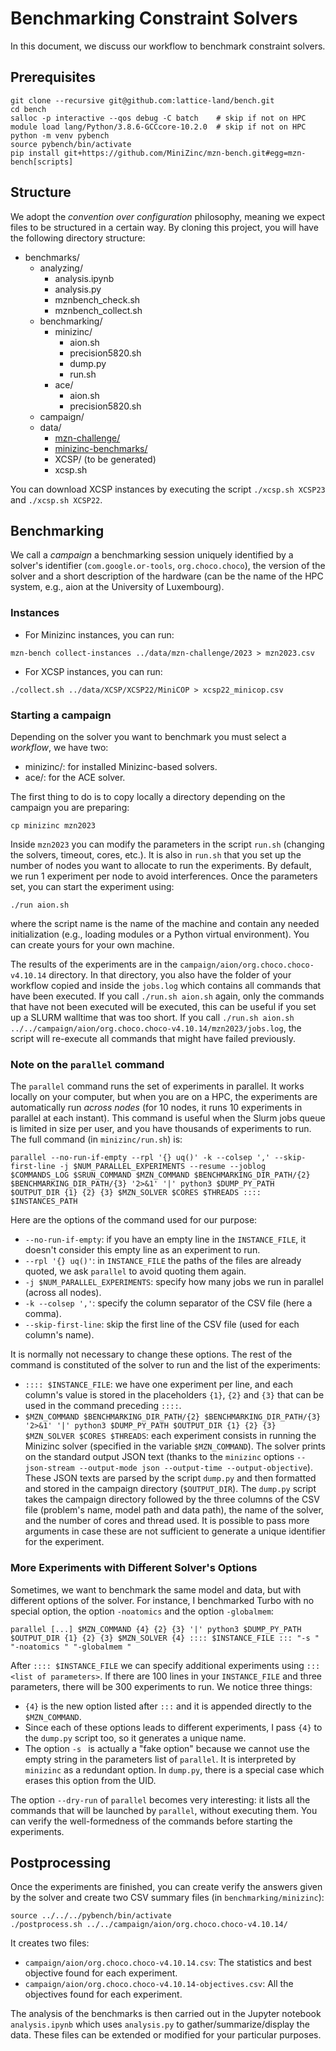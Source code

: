 # Benchmarking Constraint Solvers

In this document, we discuss our workflow to benchmark constraint solvers.

## Prerequisites

```
git clone --recursive git@github.com:lattice-land/bench.git
cd bench
salloc -p interactive --qos debug -C batch    # skip if not on HPC
module load lang/Python/3.8.6-GCCcore-10.2.0  # skip if not on HPC
python -m venv pybench
source pybench/bin/activate
pip install git+https://github.com/MiniZinc/mzn-bench.git#egg=mzn-bench[scripts]
```

## Structure

We adopt the _convention over configuration_ philosophy, meaning we expect files to be structured in a certain way.
By cloning this project, you will have the following directory structure:

* benchmarks/
  - analyzing/
    - analysis.ipynb
    - analysis.py
    - mznbench_check.sh
    - mznbench_collect.sh
  - benchmarking/
    - minizinc/
      - aion.sh
      - precision5820.sh
      - dump.py
      - run.sh
    - ace/
      - aion.sh
      - precision5820.sh
  - campaign/
  - data/
    - [mzn-challenge/](https://github.com/MiniZinc/mzn-challenge/)
    - [minizinc-benchmarks/](https://github.com/MiniZinc/minizinc-benchmarks/)
    - XCSP/  (to be generated)
    - xcsp.sh

You can download XCSP instances by executing the script `./xcsp.sh XCSP23` and `./xcsp.sh XCSP22`.

## Benchmarking

We call a _campaign_ a benchmarking session uniquely identified by a solver's identifier (`com.google.or-tools`, `org.choco.choco`), the version of the solver and a short description of the hardware (can be the name of the HPC system, e.g., aion at the University of Luxembourg).

### Instances

* For Minizinc instances, you can run:
```
mzn-bench collect-instances ../data/mzn-challenge/2023 > mzn2023.csv
```
* For XCSP instances, you can run:
```
./collect.sh ../data/XCSP/XCSP22/MiniCOP > xcsp22_minicop.csv
```

### Starting a campaign

Depending on the solver you want to benchmark you must select a _workflow_, we have two:

* minizinc/: for installed Minizinc-based solvers.
* ace/: for the ACE solver.

The first thing to do is to copy locally a directory depending on the campaign you are preparing:
```
cp minizinc mzn2023
```
Inside `mzn2023` you can modify the parameters in the script `run.sh` (changing the solvers, timeout, cores, etc.).
It is also in `run.sh` that you set up the number of nodes you want to allocate to run the experiments.
By default, we run 1 experiment per node to avoid interferences.
Once the parameters set, you can start the experiment using:
```
./run aion.sh
```
where the script name is the name of the machine and contain any needed initialization (e.g., loading modules or a Python virtual environment).
You can create yours for your own machine.

The results of the experiments are in the `campaign/aion/org.choco.choco-v4.10.14` directory.
In that directory, you also have the folder of your workflow copied and inside the `jobs.log` which contains all commands that have been executed.
If you call `./run.sh aion.sh` again, only the commands that have not been executed will be executed, this can be useful if you set up a SLURM walltime that was too short.
If you call `./run.sh aion.sh ../../campaign/aion/org.choco.choco-v4.10.14/mzn2023/jobs.log`, the script will re-execute all commands that might have failed previously.

### Note on the `parallel` command

The `parallel` command runs the set of experiments in parallel.
It works locally on your computer, but when you are on a HPC, the experiments are automatically run _across nodes_ (for 10 nodes, it runs 10 experiments in parallel at each instant).
This command is useful when the Slurm jobs queue is limited in size per user, and you have thousands of experiments to run.
The full command (in `minizinc/run.sh`) is:
```
parallel --no-run-if-empty --rpl '{} uq()' -k --colsep ',' --skip-first-line -j $NUM_PARALLEL_EXPERIMENTS --resume --joblog $COMMANDS_LOG $SRUN_COMMAND $MZN_COMMAND $BENCHMARKING_DIR_PATH/{2} $BENCHMARKING_DIR_PATH/{3} '2>&1' '|' python3 $DUMP_PY_PATH $OUTPUT_DIR {1} {2} {3} $MZN_SOLVER $CORES $THREADS :::: $INSTANCES_PATH
```
Here are the options of the command used for our purpose:

* `--no-run-if-empty`: if you have an empty line in the `INSTANCE_FILE`, it doesn't consider this empty line as an experiment to run.
* `--rpl '{} uq()'`: in `INSTANCE_FILE` the paths of the files are already quoted, we ask `parallel` to avoid quoting them again.
* `-j $NUM_PARALLEL_EXPERIMENTS`: specify how many jobs we run in parallel (across all nodes).
* `-k --colsep ','`: specify the column separator of the CSV file (here a comma).
* `--skip-first-line`: skip the first line of the CSV file (used for each column's name).

It is normally not necessary to change these options.
The rest of the command is constituted of the solver to run and the list of the experiments:

* `:::: $INSTANCE_FILE`: we have one experiment per line, and each column's value is stored in the placeholders `{1}`, `{2}` and `{3}` that can be used in the command preceding `::::`.
* `$MZN_COMMAND $BENCHMARKING_DIR_PATH/{2} $BENCHMARKING_DIR_PATH/{3} '2>&1' '|' python3 $DUMP_PY_PATH $OUTPUT_DIR {1} {2} {3} $MZN_SOLVER $CORES $THREADS`: each experiment consists in running the Minizinc solver (specified in the variable `$MZN_COMMAND`). The solver prints on the standard output JSON text (thanks to the `minizinc` options `--json-stream --output-mode json --output-time --output-objective`). These JSON texts are parsed by the script `dump.py` and then formatted and stored in the campaign directory (`$OUTPUT_DIR`).
The `dump.py` script takes the campaign directory followed by the three columns of the CSV file (problem's name, model path and data path), the name of the solver, and the number of cores and thread used.
It is possible to pass more arguments in case these are not sufficient to generate a unique identifier for the experiment.

### More Experiments with Different Solver's Options

Sometimes, we want to benchmark the same model and data, but with different options of the solver.
For instance, I benchmarked Turbo with no special option, the option `-noatomics` and the option `-globalmem`:

```
parallel [...] $MZN_COMMAND {4} {2} {3} '|' python3 $DUMP_PY_PATH $OUTPUT_DIR {1} {2} {3} $MZN_SOLVER {4} :::: $INSTANCE_FILE ::: "-s " "-noatomics " "-globalmem "
```

After `:::: $INSTANCE_FILE` we can specify additional experiments using `::: <list of parameters>`.
If there are 100 lines in your `INSTANCE_FILE` and three parameters, there will be 300 experiments to run.
We notice three things:
* `{4}` is the new option listed after `:::` and it is appended directly to the `$MZN_COMMAND`.
* Since each of these options leads to different experiments, I pass `{4}` to the `dump.py` script too, so it generates a unique name.
* The option `-s ` is actually a "fake option" because we cannot use the empty string in the parameters list of `parallel`. It is interpreted by `minizinc` as a redundant option. In `dump.py`, there is a special case which erases this option from the UID.

The option `--dry-run` of `parallel` becomes very interesting: it lists all the commands that will be launched by `parallel`, without executing them.
You can verify the well-formedness of the commands before starting the experiments.

## Postprocessing

Once the experiments are finished, you can create verify the answers given by the solver and create two CSV summary files (in `benchmarking/minizinc`):

```
source ../../../pybench/bin/activate
./postprocess.sh ../../campaign/aion/org.choco.choco-v4.10.14/
```

It creates two files:
* `campaign/aion/org.choco.choco-v4.10.14.csv`: The statistics and best objective found for each experiment.
* `campaign/aion/org.choco.choco-v4.10.14-objectives.csv`: All the objectives found for each experiment.

The analysis of the benchmarks is then carried out in the Jupyter notebook `analysis.ipynb` which uses `analysis.py` to gather/summarize/display the data.
These files can be extended or modified for your particular purposes.
